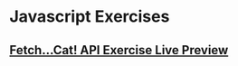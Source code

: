 # Javascript Exercises
## [Fetch...Cat! API Exercise Live Preview]( https://lucasgarciadev22.github.io/fetchCatAPI/)
